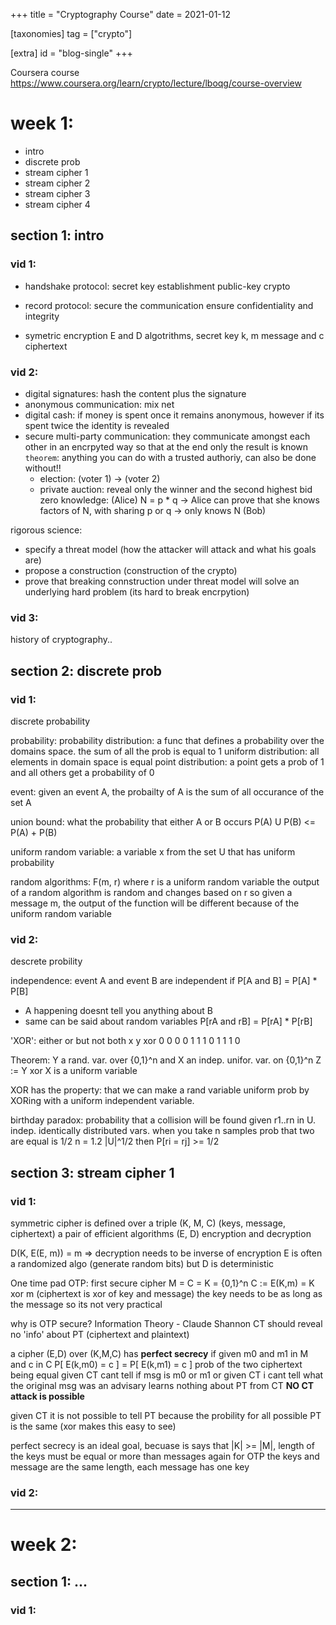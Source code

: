 +++
title = "Cryptography Course"
date = 2021-01-12


[taxonomies]
tag = ["crypto"]

[extra]
id = "blog-single"
+++

Coursera course https://www.coursera.org/learn/crypto/lecture/lboqg/course-overview
<!-- more -->


# week 1:
- intro
- discrete prob
- stream cipher 1
- stream cipher 2
- stream cipher 3
- stream cipher 4

## section 1: intro
### vid 1:
- handshake protocol: secret key establishment
  public-key crypto
- record protocol: secure the communication
  ensure confidentiality and integrity

- symetric encryption
E and D algotrithms, secret key k, m message and c ciphertext

### vid 2:
- digital signatures: hash the content plus the signature
- anonymous communication: mix net
- digital cash: if money is spent once it remains anonymous, however if its spent twice the identity is revealed
- secure multi-party communication: they communicate amongst each other in an encrpyted way so that at the end only the result is known
  `theorem`: anything you can do with a trusted authoriy, can also be done without!!
  - election: (voter 1) -> (voter 2)
  - private auction: reveal only the winner and the second highest bid
zero knowledge:
  (Alice) N = p * q     -> Alice can prove that she knows factors of N, with sharing p or q ->       only knows N (Bob)

rigorous science:
- specify a threat model (how the attacker will attack and what his goals are)
- propose a construction (construction of the crypto)
- prove that breaking connstruction under threat model will solve an underlying hard problem (its hard to break encrpytion)

### vid 3:
history of cryptography..

## section 2: discrete prob
### vid 1:
discrete probability

probability:
probability distribution: a func that defines a probability over the domains space. the sum of all the prob is equal to 1
uniform distribution: all elements in domain space is equal
point distribution: a point gets a prob of 1 and all others get a probability of 0

event:
given an event A, the probailty of A is the sum of all occurance of the set A

union bound:
what the probability that either A or B occurs
P(A) U P(B) <= P(A) + P(B)

uniform random variable:
a variable x from the set U that has uniform probability

random algorithms:
F(m, r) where r is a uniform random variable
the output of a random algorithm is random and changes based on r
so given a message m, the output of the function will be different because of the uniform random variable

### vid 2:
descrete probility

independence: event A and event B are independent if P[A and B] = P[A] * P[B]
  - A happening doesnt tell you anything about B
  - same can be said about random variables P[rA and rB] = P[rA] * P[rB]

'XOR': either or but not both
x y  xor
0 0  0
0 1  1
1 0  1
1 1  0

Theorem: Y a rand. var. over {0,1}^n and X an indep. unifor. var. on {0,1}^n
         Z := Y xor X is a uniform variable

XOR has the property: that we can make a rand variable uniform prob by XORing with a uniform independent variable.


birthday paradox: probability that a collision will be found
          given r1..rn in U. indep. identically distributed vars.
          when you take n samples prob that two are equal is 1/2
          n = 1.2 |U|^1/2 then P[ri = rj] >= 1/2

## section 3: stream cipher 1
### vid 1:
symmetric cipher is defined over a triple (K, M, C) (keys, message, ciphertext)
  a pair of efficient algorithms (E, D) encryption and decryption

D(K, E(E, m)) = m  => decryption needs to be inverse of encryption
E is often a randomized algo (generate random bits) but D is deterministic

One time pad OTP: first secure cipher
M = C = K = {0,1}^n
C := E(K,m) = K xor m (ciphertext is xor of key and message)
the key needs to be as long as the message so its not very practical

why is OTP secure?
Information Theory - Claude Shannon
CT should reveal no 'info' about PT (ciphertext and plaintext)

a cipher (E,D) over (K,M,C) has **perfect secrecy** if
given m0 and m1 in M and c in C
P[ E(k,m0) = c ] = P[ E(k,m1) = c ]
  prob of the two ciphertext being equal
  given CT cant tell if msg is m0 or m1 or
  given CT i cant tell what the original msg was
  an advisary learns nothing about PT from CT
  **NO CT attack is possible**

given CT it is not possible to tell PT because the probility for all possible PT is the same (xor makes this easy to see)

perfect secrecy is an ideal goal, becuase is says that |K| >= |M|, length of the keys must be equal or more than messages
again for OTP the keys and message are the same length, each message has one key

### vid 2:


--------------------------

# week 2:
## section 1: ...
### vid 1:
